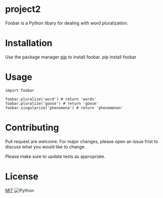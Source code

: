 # project2
Foobar is a Python libary for dealing with word pluralization.
# Installation
Use the package manager [pip](https://pypi.org/project/pip/) to install foobar.
    pip install foobar
# Usage
    import foobar
    
    foobar.pluralize('word') # return 'words'
    foobar.pluralize('goose') # return 'goose'
    foobar.singularize('phenomena') # return 'phenomenon'
# Contributing
Pull request are welcome. For major changes, please open an issue frist to discuss what you would like to change.

Please make sure to update tests as appropriate.
# License
[MIT](https://opensource.org/licenses/MIT)
![Python](https://www.techzine.eu/wp-content/uploads/2019/09/shutterstock_701798635-1284x856.jpg)
